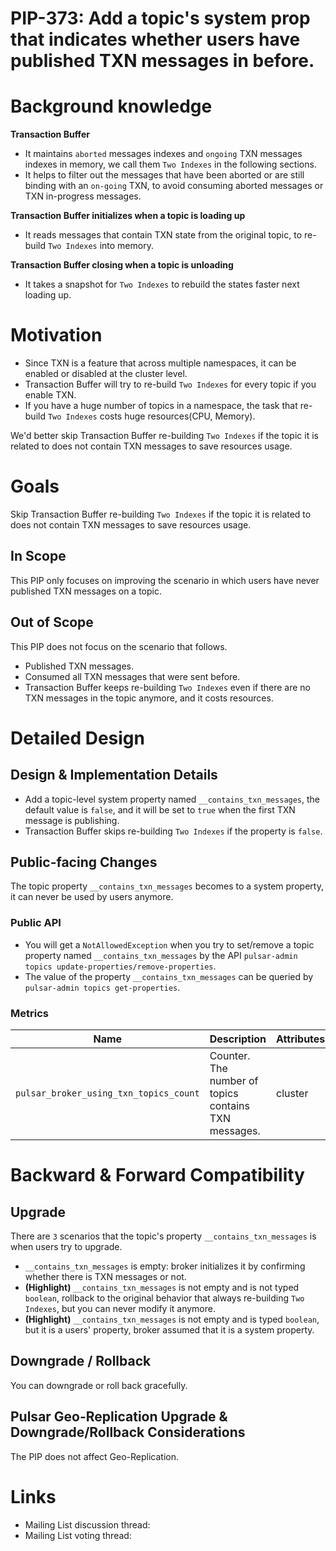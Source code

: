# PIP-373: Add a topic's system prop that indicates whether users have published TXN messages in before.

# Background knowledge

**Transaction Buffer**
- It maintains `aborted` messages indexes and `ongoing` TXN messages indexes in memory, we call them `Two Indexes` in the following sections.
- It helps to filter out the messages that have been aborted or are still binding with an `on-going` TXN, to avoid consuming aborted messages or TXN in-progress messages.

**Transaction Buffer initializes when a topic is loading up**
- It reads messages that contain TXN state from the original topic, to re-build `Two Indexes` into memory.

**Transaction Buffer closing when a topic is unloading**
- It takes a snapshot for `Two Indexes` to rebuild the states faster next loading up.

# Motivation

- Since TXN is a feature that across multiple namespaces, it can be enabled or disabled at the cluster level.
- Transaction Buffer will try to re-build `Two Indexes` for every topic if you enable TXN.
- If you have a huge number of topics in a namespace, the task that re-build `Two Indexes` costs huge resources(CPU, Memory).

We'd better skip Transaction Buffer re-building `Two Indexes` if the topic it is related to does not contain TXN messages to save resources usage.

# Goals

Skip Transaction Buffer re-building `Two Indexes` if the topic it is related to does not contain TXN messages to save resources usage.

## In Scope

This PIP only focuses on improving the scenario in which users have never published TXN messages on a topic.

## Out of Scope

This PIP does not focus on the scenario that follows.
- Published TXN messages.
- Consumed all TXN messages that were sent before.
- Transaction Buffer keeps re-building `Two Indexes` even if there are no TXN messages in the topic anymore, and it costs resources.

# Detailed Design

## Design & Implementation Details

- Add a topic-level system property named `__contains_txn_messages`, the default value is `false`, and it will be set to `true` when the first TXN message is publishing.
- Transaction Buffer skips re-building `Two Indexes` if the property is `false`.

## Public-facing Changes

The topic property `__contains_txn_messages` becomes to a system property, it can never be used by users anymore. 

### Public API
- You will get a `NotAllowedException` when you try to set/remove a topic property named `__contains_txn_messages` by the API `pulsar-admin topics update-properties/remove-properties`.
- The value of the property `__contains_txn_messages` can be queried by `pulsar-admin topics get-properties`.


### Metrics
| Name                                       | Description                                         | Attributes | Units|
|--------------------------------------------|-----------------------------------------------------| --- | --- |
| `pulsar_broker_using_txn_topics_count` | Counter. The number of topics contains TXN messages. | cluster | - |

# Backward & Forward Compatibility

## Upgrade

There are `3` scenarios that the topic's property `__contains_txn_messages` is when users try to upgrade.
- `__contains_txn_messages` is empty: broker initializes it by confirming whether there is TXN messages or not.
- **(Highlight)** `__contains_txn_messages` is not empty and is not typed `boolean`, rollback to the original behavior that always re-building `Two Indexes`, but you can never modify it anymore.
- **(Highlight)** `__contains_txn_messages` is not empty and is typed `boolean`, but it is a users' property, broker assumed that it is a system property.

## Downgrade / Rollback

You can downgrade or roll back gracefully.

## Pulsar Geo-Replication Upgrade & Downgrade/Rollback Considerations

The PIP does not affect Geo-Replication.

# Links
* Mailing List discussion thread:
* Mailing List voting thread:
